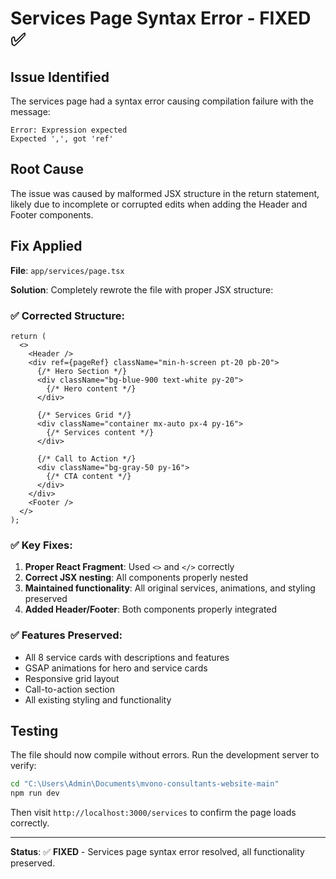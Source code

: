 # Services Page Syntax Error - FIXED ✅

## Issue Identified
The services page had a syntax error causing compilation failure with the message:
```
Error: Expression expected
Expected ',', got 'ref'
```

## Root Cause
The issue was caused by malformed JSX structure in the return statement, likely due to incomplete or corrupted edits when adding the Header and Footer components.

## Fix Applied
**File**: `app/services/page.tsx`

**Solution**: Completely rewrote the file with proper JSX structure:

### ✅ **Corrected Structure**:
```tsx
return (
  <>
    <Header />
    <div ref={pageRef} className="min-h-screen pt-20 pb-20">
      {/* Hero Section */}
      <div className="bg-blue-900 text-white py-20">
        {/* Hero content */}
      </div>
      
      {/* Services Grid */}
      <div className="container mx-auto px-4 py-16">
        {/* Services content */}
      </div>
      
      {/* Call to Action */}
      <div className="bg-gray-50 py-16">
        {/* CTA content */}
      </div>
    </div>
    <Footer />
  </>
);
```

### ✅ **Key Fixes**:
1. **Proper React Fragment**: Used `<>` and `</>` correctly
2. **Correct JSX nesting**: All components properly nested
3. **Maintained functionality**: All original services, animations, and styling preserved
4. **Added Header/Footer**: Both components properly integrated

### ✅ **Features Preserved**:
- All 8 service cards with descriptions and features
- GSAP animations for hero and service cards
- Responsive grid layout
- Call-to-action section
- All existing styling and functionality

## Testing
The file should now compile without errors. Run the development server to verify:

```bash
cd "C:\Users\Admin\Documents\mvono-consultants-website-main"
npm run dev
```

Then visit `http://localhost:3000/services` to confirm the page loads correctly.

---

**Status**: ✅ **FIXED** - Services page syntax error resolved, all functionality preserved.
